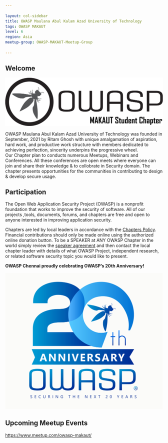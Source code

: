 ```yaml
---

layout: col-sidebar
title: OWASP Maulana Abul Kalam Azad University of Technology
tags: OWASP MAKAUT
level: 6
region: Asia
meetup-group: OWASP-MAKAUT-Meetup-Group

---
```


## Welcome

<img src="assets/images/owasp_makaut_logo.png">

OWASP Maulana Abul Kalam Azad University of Technology was founded in September, 2021 by Ritam Ghosh with unique amalgamation of aspiration, hard work, and productive work structure with members dedicated to achieving perfection, sincerity underpins the progressive wheel. 
<br>
Our Chapter plan to conducts numerous Meetups, Webinars and Conferences. All these conferences are open meets where everyone can join and share their knowledge & to collobrate in Security domain. The chapter presents opportunities for the communities in contributing to design & develop secure usage.

## Participation
The Open Web Application Security Project (OWASP) is a nonprofit foundation that works to improve the security of software. All of our projects ,tools, documents, forums, and chapters are free and open to anyone interested in improving application security. 

Chapters are led by local leaders in accordance with the [Chapters Policy](/www-policy/operational/chapters). Financial contributions should only be made online using the authorized online donation button. To be a SPEAKER at ANY OWASP Chapter in the world simply review the [speaker agreement](/www-policy/legal/speaker-agreement) and then contact the local chapter leader with details of what OWASP Project, independent research, or related software security topic you would like to present.


**OWASP Chennai proudly celebrating OWASP’s 20th Anniversary!**

<img src="assets/images/OWASP_20th_Anniversary.jpeg">

## Upcoming Meetup Events
https://www.meetup.com/owasp-makaut/

